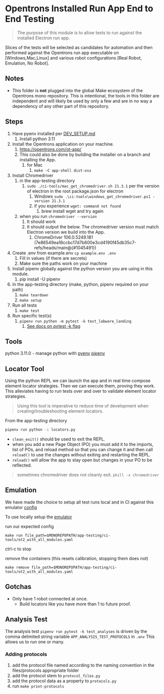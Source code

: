 # Opentrons Installed Run App End to End Testing

> The purpose of this module is to allow tests to run against the installed Electron run app.

Slices of the tests will be selected as candidates for automation and then performed against the Opentrons run app executable on [Windows,Mac,Linux] and various robot configurations [Real Robot, Emulation, No Robot].

## Notes

- This folder is **not** plugged into the global Make ecosystem of the Opentrons mono repository. This is intentional, the tools in this folder are independent and will likely be used by only a few and are in no way a dependency of any other part of this repository.

## Steps

1. Have pyenv installed per [DEV_SETUP.md](../DEV_SETUP.md)
   1. Install python 3.11
2. Install the Opentrons application on your machine.
   1. <https://opentrons.com/ot-app/>
   2. This could also be done by building the installer on a branch and installing the App.
      1. for Mac
         1. `make -C app-shell dist-osx`
3. Install Chromedriver
   1. in the app-testing directory
      1. `sudo ./ci-tools/mac_get_chromedriver.sh 21.3.1` per the version of electron in the root package.json for electron
         1. Windows `sudo .\ci-tools\windows_get_chromedriver.ps1 -version 21.3.1`
         1. if you experience `wget: command not found`
            1. brew install wget and try again
   2. when you run `chromedriver --version`
      1. It should work
      2. It should output the below. The chromedriver version must match Electron version we build into the App.
         1. ChromeDriver 106.0.5249.181 (7e86549ea18ccbc17d7b600e3cd4190f45db35c7-refs/heads/main@{#1045491})
4. Create .env from example.env `cp example.env .env`
   1. Fill in values (if there are secrets)
   2. Make sure the paths work on your machine
5. Install pipenv globally against the python version you are using in this module.
   1. pip install -U pipenv
6. In the app-testing directory (make, python, pipenv required on your path)
   1. `make teardown`
   2. `make setup`
7. Run all tests
   1. `make test`
8. Run specific test(s)
   1. `pipenv run python -m pytest -k test_labware_landing`
      1. [See docs on pytest -k flag](https://docs.pytest.org/en/6.2.x/usage.html#specifying-tests-selecting-tests)

## Tools

python 3.11.0 - manage python with [pyenv](https://realpython.com/intro-to-pyenv)
[pipenv](https://pipenv.pypa.io/en/latest/)

## Locator Tool

Using the python REPL we can launch the app and in real time compose element locator strategies.
Then we can execute them, proving they work.
This alleviates having to run tests over and over to validate element locator strategies.

> Using this tool is imperative to reduce time of development when creating/troubleshooting element locators.

From the app-testing directory

```bash
pipenv run python -i locators.py
```

- `clean_exit()` should be used to exit the REPL.
- when you add a new Page Object (PO) you must add it to the imports, list of POs, and reload method so that you can change it and then call `reload()` to use the changes without exiting and restarting the REPL.
- `reload()` will allow the app to stay open but changes in your PO to be reflected.

> sometimes chromedriver does not cleanly exit.
> `pkill -x chromedriver`

## Emulation

We have made the choice to setup all test runs local and in CI against this emulator [config](./ci-tools/ot2_with_all_modules.yaml)

To use locally setup the [emulator](https://github.com/Opentrons/opentrons-emulation)

run our expected config

```shell
make run file_path=$MONOREPOPATH/app-testing/ci-tools/ot2_with_all_modules.yaml
```

ctrl-c to stop

remove the containers (this resets calibration, stopping them does not)

```shell
make remove file_path=$MONOREPOPATH/app-testing/ci-tools/ot2_with_all_modules.yaml
```

## Gotchas

- Only have 1 robot connected at once.
  - Build locators like you have more than 1 to future proof.

## Analysis Test

The analysis test `pipenv run pytest -k test_analyses` is driven by the comma delimited string variable `APP_ANALYSIS_TEST_PROTOCOLS` in `.env`
This allows us to run one or many.

### Adding protocols

1. add the protocol file named according to the naming convention in the files/protocols appropriate folder
1. add the protocol stem to `protocol_files.py`
1. add the protocol data as a property to `protocols.py`
1. run `make print-protocols`
